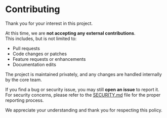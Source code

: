 # Contributing

Thank you for your interest in this project.

At this time, we are **not accepting any external contributions**.  
This includes, but is not limited to:

- Pull requests  
- Code changes or patches  
- Feature requests or enhancements  
- Documentation edits

The project is maintained privately, and any changes are handled internally by the core team.

If you find a bug or security issue, you may still **open an issue** to report it.  
For security concerns, please refer to the [SECURITY.md](SECURITY.md) file for the proper reporting process.

We appreciate your understanding and thank you for respecting this policy.

